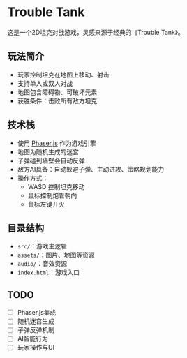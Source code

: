 # Trouble Tank

这是一个2D坦克对战游戏，灵感来源于经典的《Trouble Tank》。

## 玩法简介
- 玩家控制坦克在地图上移动、射击
- 支持单人或双人对战
- 地图包含障碍物、可破坏元素
- 获胜条件：击败所有敌方坦克

## 技术栈
- 使用 [Phaser.js](https://phaser.io/) 作为游戏引擎
- 地图为随机生成的迷宫
- 子弹碰到墙壁会自动反弹
- 敌方AI具备：自动躲避子弹、主动进攻、策略规划能力
- 操作方式：
  - WASD 控制坦克移动
  - 鼠标控制炮管朝向
  - 鼠标左键开火

## 目录结构
- `src/`：游戏主逻辑
- `assets/`：图片、地图等资源
- `audio/`：音效资源
- `index.html`：游戏入口

## TODO
- [ ] Phaser.js集成
- [ ] 随机迷宫生成
- [ ] 子弹反弹机制
- [ ] AI智能行为
- [ ] 玩家操作与UI 